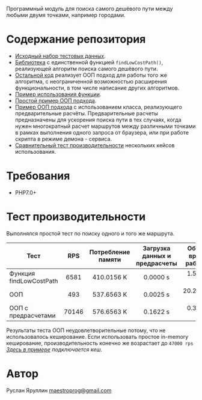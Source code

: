 Программный модуль для поиска самого дешёвого пути между любыми двумя точками, например городами.

# Содержание репозитория
* [Исходный набор тестовых данных](sample/data.php).
* [Библиотека](src/library.php) с единственной функцией `findLowCostPath()`,
реализующей алгоритм поиска самого дешёвого пути.
* [Остальной код](src) реализует ООП подход для работы того же алгоритма,
с неограниченной возможностью расширения функциональности, в том числе написание других алгоритмов.
* [Пример использования функции](sample/index.php).
* [Простой пример ООП подхода](sample/oop.php).
* [Пример ООП подхода](sample/oop_fast.php) с использованием класса, реализующего предварительные расчёты.
Предварительные расчеты предназначены для ускорения поиска пути в тех случаях,
когда нужен многократный расчет маршрутов между различными точками в рамках выполнения одного запроса от браузера,
или при работе скрипта в режиме демона - сервиса.
* [Сравнительный тест производительности](sample/bench.php) нескольких кейсов использования.

# Требования
* PHP7.0+

# Тест производительности
Выполнялся простой тест по поиску одного и того же маршрута.

|Тест|RPS|Потребление памяти|Загрузка данных и предрасчеты|Общее время работы|
|----|:---:|:----------------:|:---------------------------:|-----------------:|
|Функция findLowCostPath|6581|410.0156 K|0.0000 s|1.5199 s|
|ООП|493|537.6563 K|0.0025 s|20.2681 s|
|ООП с предрасчетами|70146|576.6563 K|0.1622 s|0.3048 s|

Результаты теста ООП неудовлетворительные потому, что не использовалось кеширование.
Если использовать простое in-memory кеширование, производительность конечно же возрастает до `47000 rps`
*[Здесь в примере](sample/bench_oop.php#L8) подключается кеш.*

# Автор
Руслан Яруллин
[maestroprog@gmail.com](mailto:maestroprog@gmail.com)
